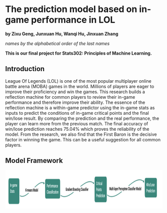 # The prediction model based on in-game performance in LOL

**by Zixu Geng, Junxuan Hu, Wanqi Hu, Jinxuan Zhang**

*names by the alphabetical order of the last names*

**This is our final project for Stats302: Principles of Machine Learning.**

## Introduction

League Of Legends (LOL) is one of the most popular multiplayer online battle arena (MOBA) games in the world. Millions of players are eager to improve their proficiency and win the games. This research builds a reflection machine for common players to review their in-game performance and therefore improve their ability. The essence of the reflection machine is a within-game predictor using the in-game stats as inputs to predict the conditions of in-game critical points and the final win/lose result. By comparing the prediction and the real performance, the player can learn more from the previous match. The final accuracy of win/lose prediction reaches 75.04% which proves the reliability of the model. From the research, we also find that the First Baron is the decisive factor in winning the game. This can be a useful suggestion for all common players.

## Model Framework
<div align=center>
<img src="https://github.com/Wanqi9Hu/The-prediction-model-based-on-in-game-performance-in-LOL/blob/main/Model%20Framework.png" width="1000" height="123">
</div>
